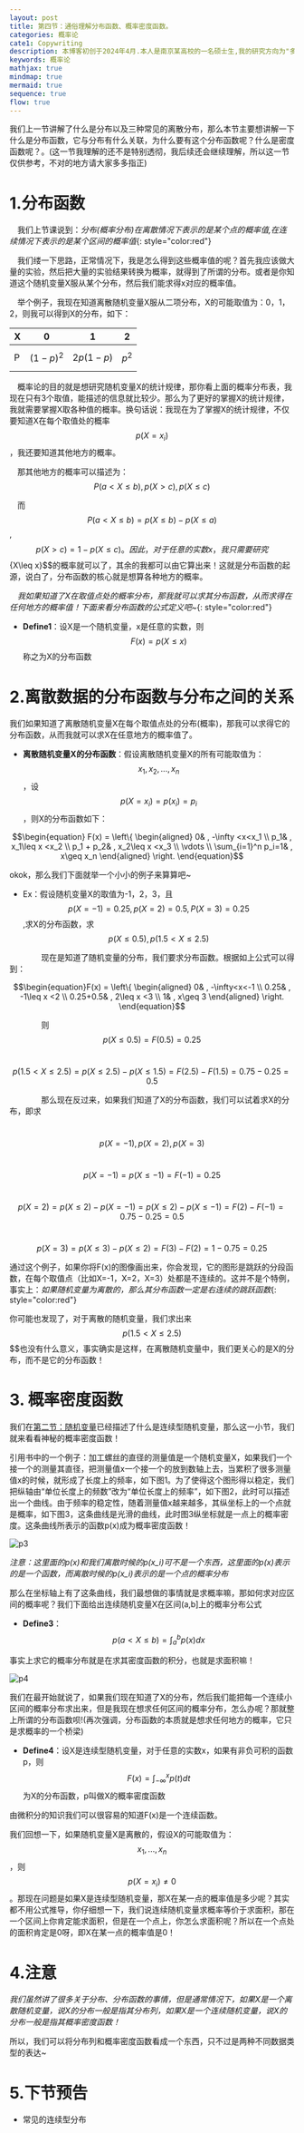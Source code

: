 ```yaml
---
layout: post
title: 第四节：通俗理解分布函数、概率密度函数。
categories: 概率论
cate1: Copywriting
description: 本博客初创于2024年4月.本人是南京某高校的一名硕士生,我的研究方向为"多模态学习"(数学专业).
keywords: 概率论
mathjax: true
mindmap: true
mermaid: true
sequence: true
flow: true
---
```


我们上一节讲解了什么是分布以及三种常见的离散分布，那么本节主要想讲解一下什么是分布函数，它与分布有什么关联，为什么要有这个分布函数呢？什么是密度函数呢？。(这一节我理解的还不是特别透彻，我后续还会继续理解，所以这一节仅供参考，不对的地方请大家多多指正)

# 1.分布函数
&emsp;我们上节课说到：*分布(概率分布)在离散情况下表示的是某个点的概率值,在连续情况下表示的是某个区间的概率值*{: style="color:red"}

&emsp;我们缕一下思路，正常情况下，我是怎么得到这些概率值的呢？首先我应该做大量的实验，然后把大量的实验结果转换为概率，就得到了所谓的分布。或者是你知道这个随机变量X服从某个分布，然后我们能求得x对应的概率值。

&emsp;举个例子，我现在知道离散随机变量X服从二项分布，X的可能取值为：0，1，2，则我可以得到X的分布，如下：

| X | 0 | 1 | 2 |
| ------- | :------: | :-----: | :------: |
| P | $$(1-p)^2$$ | $$2p(1-p)$$ | $$p^2$$ |

&emsp;概率论的目的就是想研究随机变量X的统计规律，那你看上面的概率分布表，我现在只有3个取值，能描述的信息就比较少。那么为了更好的掌握X的统计规律，我就需要掌握X取各种值的概率。换句话说：我现在为了掌握X的统计规律，不仅要知道X在每个取值处的概率$$p(X=x_i)$$，我还要知道其他地方的概率。

&emsp;那其他地方的概率可以描述为：$$P(a< X \leq b) , p(X>c) , p(X\leq c)$$

&emsp;而$$P(a< X\leq b) = p(X\leq b) - p(X\leq a)$$ , $$p(X>c) = 1-p(X\leq c) 。因此，对于任意的实数x，我只需要研究$${X\leq x}$$的概率就可以了，其余的我都可以由它算出来！这就是分布函数的起源，说白了，分布函数的核心就是想算各种地方的概率。

&emsp;*我如果知道了X在取值点处的概率分布，那我就可以求其分布函数，从而求得在任何地方的概率值！下面来看分布函数的公式定义吧~*{: style="color:red"}

* **Define1**：设X是一个随机变量，x是任意的实数，则$$F(x) = p(X\leq x)$$称之为X的分布函数

# 2.离散数据的分布函数与分布之间的关系

我们如果知道了离散随机变量X在每个取值点处的分布(概率)，那我可以求得它的分布函数，从而我就可以求X在任意地方的概率值了。

* **离散随机变量X的分布函数**：假设离散随机变量X的所有可能取值为：$$x_1,x_2,...,x_n$$，设$$p(X=x_i) = p(x_i) = p_i$$，则X的分布函数如下：

$$\begin{equation}
F(x) = 
			\left\{
			\begin{aligned}
				0& , -\infty <x<x_1 \\
				p_1& , x_1\leq x <x_2 \\
        p_1 + p_2& , x_2\leq x <x_3 \\
				\vdots \\
				\sum_{i=1}^n p_i=1& , x\geq x_n
			\end{aligned}
			\right.
		\end{equation}$$

okok，那么我们下面就举一个小小的例子来算算吧~

* Ex：假设随机变量X的取值为-1，2，3，且$$p(X=-1) = 0.25 , p(X=2) = 0.5 , P(X=3) = 0.25$$,求X的分布函数，求$$p(X\leq 0.5) , p(1.5<X\leq 2.5)$$

&emsp;&emsp;&emsp;&emsp;现在是知道了随机变量的分布，我们要求分布函数。根据如上公式可以得到：

$$\begin{equation}F(x) = 
			\left\{
			\begin{aligned}
				0& , -\infty<x<-1 \\
				0.25& , -1\leq x <2 \\
        0.25+0.5& , 2\leq x <3 \\
				1& , x\geq 3
			\end{aligned}
			\right.
		\end{equation}$$

&emsp;&emsp;&emsp;&emsp;则$$p(X\leq 0.5) = F(0.5) = 0.25 $$

&emsp;&emsp;&emsp;&emsp;$$p(1.5<X\leq 2.5) = p(X\leq 2.5) - p(X\leq 1.5) = F(2.5) - F(1.5) = 0.75-0.25=0.5$$

&emsp;&emsp;&emsp;&emsp;那么现在反过来，如果我们知道了X的分布函数，我们可以试着求X的分布，即求

&emsp;&emsp;&emsp;&emsp;$$p(X=-1),p(X=2),p(X=3)$$

&emsp;&emsp;&emsp;&emsp;$$p(X=-1) = p(X\leq -1) = F(-1) = 0.25$$

&emsp;&emsp;&emsp;&emsp;$$p(X=2) = p(X\leq 2) - p(X=-1) = p(X\leq 2) - p(X\leq -1) = F(2) - F(-1) = 0.75-0.25=0.5$$

&emsp;&emsp;&emsp;&emsp;$$p(X=3) = p(X\leq 3) - p(X\leq 2)  = F(3) - F(2) = 1-0.75=0.25$$

通过这个例子，如果你将F(x)的图像画出来，你会发现，它的图形是跳跃的分段函数，在每个取值点（比如X=-1，X=2，X=3）处都是不连续的。这并不是个特例，事实上：*如果随机变量为离散的，那么其分布函数一定是右连续的跳跃函数*{: style="color:red"}

你可能也发现了，对于离散的随机变量，我们求出来$$p(1.5<X\leq 2.5)$$$$也没有什么意义，事实确实是这样，在离散随机变量中，我们更关心的是X的分布，而不是它的分布函数！

# 3. 概率密度函数
我们在[第二节：随机变量](https://lizimo-n.github.io///2024/04/11/%E6%A6%82%E7%8E%87%E8%AE%BA-%E9%9A%8F%E6%9C%BA%E5%8F%98%E9%87%8F/)已经描述了什么是连续型随机变量，那么这一小节，我们就来看看神秘的概率密度函数！

引用书中的一个例子：加工螺丝的直径的测量值是一个随机变量X，如果我们一个接一个的测量其直径，把测量值x一个接一个的放到数轴上去，当累积了很多测量值x的时候，就形成了长度上的频率，如下图1。为了使得这个图形得以稳定，我们把纵轴由“单位长度上的频数”改为“单位长度上的频率”，如下图2，此时可以描述出一个曲线。由于频率的稳定性，随着测量值x越来越多，其纵坐标上的一个点就是概率，如下图3，这条曲线是光滑的曲线，此时图3纵坐标就是一点上的概率密度。这条曲线所表示的函数p(x)成为概率密度函数！

![p3](/images/posts/概率论第四节3.jpg)

*注意：这里面的p(x)和我们离散时候的p(x_i)可不是一个东西，这里面的p(x)表示的是一个函数，而离散时候的p(x_i)表示的是一个点的概率分布*

那么在坐标轴上有了这条曲线，我们最想做的事情就是求概率嘛，那如何求对应区间的概率呢？我们下面给出连续随机变量X在区间(a,b]上的概率分布公式

* **Define3**：$$p(a<X\leq b) = \int_{a}^bp(x)dx$$

事实上求它的概率分布就是在求其密度函数的积分，也就是求面积嘛！

![p4](/images/posts/概率论第四节4.jpg)

我们在最开始就说了，如果我们现在知道了X的分布，然后我们能把每一个连续小区间的概率分布求出来，但是我现在想求任何区间的概率分布，怎么办呢？那就整上所谓的分布函数呗!(再次强调，分布函数的本质就是想求任何地方的概率，它只是求概率的一个桥梁)

* **Define4**：设X是连续型随机变量，对于任意的实数x，如果有非负可积的函数p，则$$F(x) = \int_{-\infty}^{x} p(t)dt$$为X的分布函数，p叫做X的概率密度函数

由微积分的知识我们可以很容易的知道F(x)是一个连续函数。

我们回想一下，如果随机变量X是离散的，假设X的可能取值为：$$x_1,...,x_n$$，则$$p(X=x_i)\neq 0$$。那现在问题是如果X是连续型随机变量，那X在某一点的概率值是多少呢？其实都不用公式推导，你仔细想一下，我们说连续随机变量求概率等价于求面积，那在一个区间上你肯定能求面积，但是在一个点上，你怎么求面积呢？所以在一个点处的面积肯定是0呀，即X在某一点的概率值是0！

# 4.注意
*我们虽然讲了很多关于分布、分布函数的事情，但是通常情况下，如果X是一个离散随机变量，说X的分布一般是指其分布列，如果X是一个连续随机变量，说X的分布一般是指其概率密度函数！*

所以，我们可以将分布列和概率密度函数看成一个东西，只不过是两种不同数据类型的表达~

# 5.下节预告
* 常见的连续型分布

